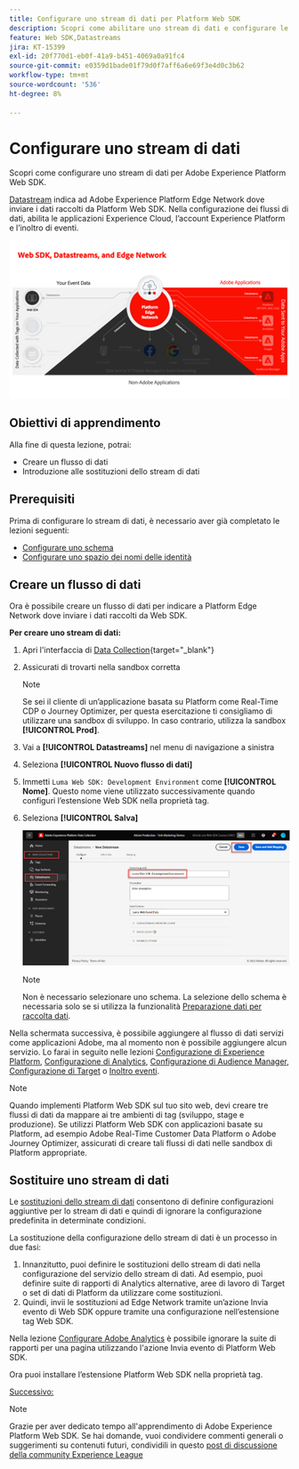 ```yaml
---
title: Configurare uno stream di dati per Platform Web SDK
description: Scopri come abilitare uno stream di dati e configurare le soluzioni Experience Cloud. Questa lezione fa parte del tutorial Implementare Adobe Experience Cloud con Web SDK.
feature: Web SDK,Datastreams
jira: KT-15399
exl-id: 20f770d1-eb0f-41a9-b451-4069a0a91fc4
source-git-commit: e0359d1bade01f79d0f7aff6a6e69f3e4d0c3b62
workflow-type: tm+mt
source-wordcount: '536'
ht-degree: 8%

---
```


# Configurare uno stream di dati

Scopri come configurare uno stream di dati per Adobe Experience Platform Web SDK.

[Datastream](https://experienceleague.adobe.com/en/docs/experience-platform/datastreams/overview) indica ad Adobe Experience Platform Edge Network dove inviare i dati raccolti da Platform Web SDK. Nella configurazione dei flussi di dati, abilita le applicazioni Experience Cloud, l’account Experience Platform e l’inoltro di eventi.

![SDK Web, flussi di dati e diagramma di Edge Network](assets/dc-websdk-datastreams.png)

## Obiettivi di apprendimento

Alla fine di questa lezione, potrai:

* Creare un flusso di dati
* Introduzione alle sostituzioni dello stream di dati

## Prerequisiti

Prima di configurare lo stream di dati, è necessario aver già completato le lezioni seguenti:

* [Configurare uno schema](configure-schemas.md)
* [Configurare uno spazio dei nomi delle identità](configure-identities.md)

## Creare un flusso di dati

Ora è possibile creare un flusso di dati per indicare a Platform Edge Network dove inviare i dati raccolti da Web SDK.

**Per creare uno stream di dati:**

1. Apri l&#39;interfaccia di [Data Collection](https://experience.adobe.com/data-collection/){target="_blank"}
1. Assicurati di trovarti nella sandbox corretta

   >[!NOTE]
   >
   >Se sei il cliente di un’applicazione basata su Platform come Real-Time CDP o Journey Optimizer, per questa esercitazione ti consigliamo di utilizzare una sandbox di sviluppo. In caso contrario, utilizza la sandbox **[!UICONTROL Prod]**.

1. Vai a **[!UICONTROL Datastreams]** nel menu di navigazione a sinistra
1. Seleziona **[!UICONTROL Nuovo flusso di dati]**
1. Immetti `Luma Web SDK: Development Environment` come **[!UICONTROL Nome]**. Questo nome viene utilizzato successivamente quando configuri l’estensione Web SDK nella proprietà tag.
1. Seleziona **[!UICONTROL Salva]**

   ![Crea lo stream di dati](assets/datastream-create-new-datastream.png)

   >[!NOTE]
   >
   >Non è necessario selezionare uno schema. La selezione dello schema è necessaria solo se si utilizza la funzionalità [Preparazione dati per raccolta dati](/help/data-collection/edge/data-prep.md).

Nella schermata successiva, è possibile aggiungere al flusso di dati servizi come applicazioni Adobe, ma al momento non è possibile aggiungere alcun servizio. Lo farai in seguito nelle lezioni [Configurazione di Experience Platform](setup-experience-platform.md), [Configurazione di Analytics](setup-analytics.md), [Configurazione di Audience Manager](setup-audience-manager.md), [Configurazione di Target](setup-target.md) o [Inoltro eventi](setup-event-forwarding.md).

>[!NOTE]
>
>Quando implementi Platform Web SDK sul tuo sito web, devi creare tre flussi di dati da mappare ai tre ambienti di tag (sviluppo, stage e produzione). Se utilizzi Platform Web SDK con applicazioni basate su Platform, ad esempio Adobe Real-Time Customer Data Platform o Adobe Journey Optimizer, assicurati di creare tali flussi di dati nelle sandbox di Platform appropriate.

## Sostituire uno stream di dati

Le [sostituzioni dello stream di dati](https://experienceleague.adobe.com/en/docs/experience-platform/datastreams/overrides) consentono di definire configurazioni aggiuntive per lo stream di dati e quindi di ignorare la configurazione predefinita in determinate condizioni.

La sostituzione della configurazione dello stream di dati è un processo in due fasi:

1. Innanzitutto, puoi definire le sostituzioni dello stream di dati nella configurazione del servizio dello stream di dati. Ad esempio, puoi definire suite di rapporti di Analytics alternative, aree di lavoro di Target o set di dati di Platform da utilizzare come sostituzioni.
1. Quindi, invii le sostituzioni ad Edge Network tramite un’azione Invia evento di Web SDK oppure tramite una configurazione nell’estensione tag Web SDK.

Nella lezione [Configurare Adobe Analytics](setup-analytics.md) è possibile ignorare la suite di rapporti per una pagina utilizzando l&#39;azione Invia evento di Platform Web SDK.

Ora puoi installare l’estensione Platform Web SDK nella proprietà tag.

[Successivo: ](install-web-sdk.md)

>[!NOTE]
>
>Grazie per aver dedicato tempo all&#39;apprendimento di Adobe Experience Platform Web SDK. Se hai domande, vuoi condividere commenti generali o suggerimenti su contenuti futuri, condividili in questo [post di discussione della community Experience League](https://experienceleaguecommunities.adobe.com/t5/adobe-experience-platform-data/tutorial-discussion-implement-adobe-experience-cloud-with-web/td-p/444996)
